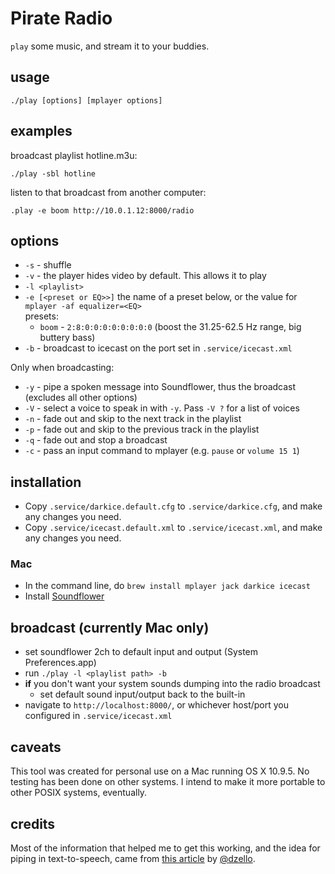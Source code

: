 # Pirate Radio

`play` some music, and stream it to your buddies.

## usage

`./play [options] [mplayer options]`

## examples

broadcast playlist hotline.m3u:

```
./play -sbl hotline
```

listen to that broadcast from another computer:

```
.play -e boom http://10.0.1.12:8000/radio
```

## options

- `-s` - shuffle
- `-v` - the player hides video by default. This allows it to play
- `-l <playlist>`
- `-e [<preset or EQ>>]` the name of a preset below, or the value
	for `mplayer -af equalizer=<EQ>`  
	presets:
	- `boom` - `2:8:0:0:0:0:0:0:0:0` (boost the 31.25-62.5 Hz range,  big buttery bass)
- `-b` - broadcast to icecast on the port set in `.service/icecast.xml`

Only when broadcasting:

- `-y` - pipe a spoken message into Soundflower, thus the broadcast (excludes all other options)
- `-V` - select a voice to speak in with `-y`. Pass `-V ?` for a list of voices
- `-n` - fade out and skip to the next track in the playlist
- `-p` - fade out and skip to the previous track in the playlist
- `-q` - fade out and stop a broadcast
- `-c` - pass an input command to mplayer (e.g. `pause` or `volume 15 1`)

## installation

- Copy `.service/darkice.default.cfg` to  `.service/darkice.cfg`, and make any changes you need.
- Copy `.service/icecast.default.xml` to  `.service/icecast.xml`, and make any changes you need.

### Mac

- In the command line, do `brew install mplayer jack darkice icecast`
- Install [Soundflower](https://rogueamoeba.com/freebies/soundflower/)

## broadcast (currently Mac only)

- set soundflower 2ch to default input and output (System Preferences.app)
- run `./play -l <playlist path> -b`
- **if** you don't want your system sounds dumping into the radio broadcast
	- set default sound input/output back to the built-in
- navigate to `http://localhost:8000/`, or whichever host/port you configured in `.service/icecast.xml`

## caveats

This tool was created for personal use on a Mac running OS X 10.9.5. No testing
has been done on other systems. I intend to make it more portable to other
POSIX systems, eventually.

## credits

Most of the information that helped me to get this working, and the idea for
piping in text-to-speech, came from [this
article](http://dzello.com/blog/2012/11/21/live-stream-audio-from-osx-mountain-lion-with-icecast-and-darkice/)
by [@dzello](https://github.com/dzello).
